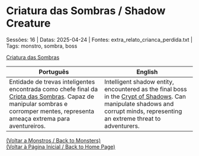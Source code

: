 
# Criatura das Sombras / Shadow Creature

Sessões: 16 | Datas: 2025-04-24 | Fontes: extra_relato_crianca_perdida.txt | Tags: monstro, sombra, boss

[Criatura das Sombras](criatura_das_sombras.png)

| Português | English |
|-----------|---------|
| Entidade de trevas inteligentes encontrada como chefe final da [Cripta das Sombras](cripta_das_sombras.md). Capaz de manipular sombras e corromper mentes, representa ameaça extrema para aventureiros. | Intelligent shadow entity, encountered as the final boss in the [Crypt of Shadows](cripta_das_sombras.md). Can manipulate shadows and corrupt minds, representing an extreme threat to adventurers. |

[(Voltar a Monstros / Back to Monsters)](monstros.md)  
[(Voltar à Página Inicial / Back to Home Page)](index.md)

